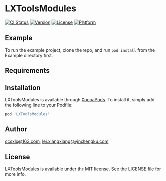 # LXToolsModules

[![CI Status](https://img.shields.io/travis/ccsxlx@163.com/LXToolsModules.svg?style=flat)](https://travis-ci.org/ccsxlx@163.com/LXToolsModules)
[![Version](https://img.shields.io/cocoapods/v/LXToolsModules.svg?style=flat)](https://cocoapods.org/pods/LXToolsModules)
[![License](https://img.shields.io/cocoapods/l/LXToolsModules.svg?style=flat)](https://cocoapods.org/pods/LXToolsModules)
[![Platform](https://img.shields.io/cocoapods/p/LXToolsModules.svg?style=flat)](https://cocoapods.org/pods/LXToolsModules)

## Example

To run the example project, clone the repo, and run `pod install` from the Example directory first.

## Requirements

## Installation

LXToolsModules is available through [CocoaPods](https://cocoapods.org). To install
it, simply add the following line to your Podfile:

```ruby
pod 'LXToolsModules'
```

## Author

ccsxlx@163.com, lei.xiangxiang@yinchengku.com

## License

LXToolsModules is available under the MIT license. See the LICENSE file for more info.
